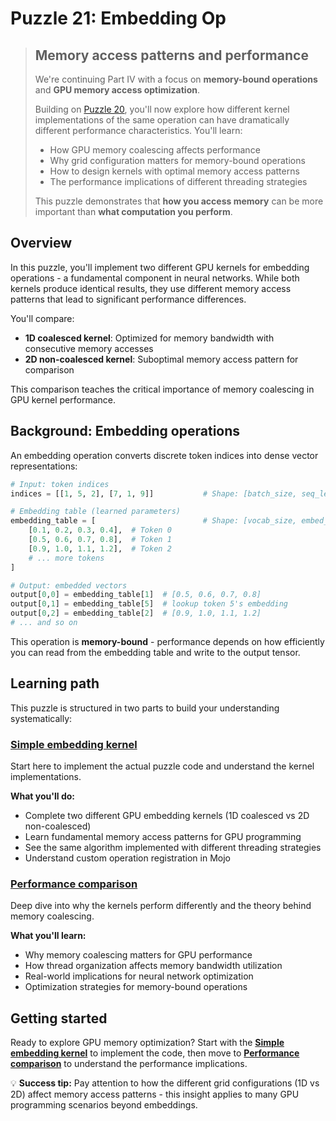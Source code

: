 # Puzzle 21: Embedding Op

> ## Memory access patterns and performance
>
> We're continuing Part IV with a focus on **memory-bound operations** and **GPU memory access optimization**.
>
> Building on [Puzzle 20](../puzzle_20/puzzle_20.md), you'll now explore how different kernel implementations of the same operation can have dramatically different performance characteristics. You'll learn:
> - How GPU memory coalescing affects performance
> - Why grid configuration matters for memory-bound operations
> - How to design kernels with optimal memory access patterns
> - The performance implications of different threading strategies
>
> This puzzle demonstrates that **how you access memory** can be more important than **what computation you perform**.

## Overview

In this puzzle, you'll implement two different GPU kernels for embedding operations - a fundamental component in neural networks. While both kernels produce identical results, they use different memory access patterns that lead to significant performance differences.

You'll compare:
- **1D coalesced kernel**: Optimized for memory bandwidth with consecutive memory accesses
- **2D non-coalesced kernel**: Suboptimal memory access pattern for comparison

This comparison teaches the critical importance of memory coalescing in GPU kernel performance.

## Background: Embedding operations

An embedding operation converts discrete token indices into dense vector representations:

```python
# Input: token indices
indices = [[1, 5, 2], [7, 1, 9]]           # Shape: [batch_size, seq_len]

# Embedding table (learned parameters)
embedding_table = [                        # Shape: [vocab_size, embed_dim]
    [0.1, 0.2, 0.3, 0.4],  # Token 0
    [0.5, 0.6, 0.7, 0.8],  # Token 1
    [0.9, 1.0, 1.1, 1.2],  # Token 2
    # ... more tokens
]

# Output: embedded vectors
output[0,0] = embedding_table[1]  # [0.5, 0.6, 0.7, 0.8]
output[0,1] = embedding_table[5]  # lookup token 5's embedding
output[0,2] = embedding_table[2]  # [0.9, 1.0, 1.1, 1.2]
# ... and so on
```

This operation is **memory-bound** - performance depends on how efficiently you can read from the embedding table and write to the output tensor.

## Learning path

This puzzle is structured in two parts to build your understanding systematically:

### **[Simple embedding kernel](./simple_embedding_kernel.md)**

Start here to implement the actual puzzle code and understand the kernel implementations.

**What you'll do:**
- Complete two different GPU embedding kernels (1D coalesced vs 2D non-coalesced)
- Learn fundamental memory access patterns for GPU programming
- See the same algorithm implemented with different threading strategies
- Understand custom operation registration in Mojo

### **[Performance comparison](./performance.md)**

Deep dive into why the kernels perform differently and the theory behind memory coalescing.

**What you'll learn:**
- Why memory coalescing matters for GPU performance
- How thread organization affects memory bandwidth utilization
- Real-world implications for neural network optimization
- Optimization strategies for memory-bound operations

## Getting started

Ready to explore GPU memory optimization? Start with the **[Simple embedding kernel](./simple_embedding_kernel.md)** to implement the code, then move to **[Performance comparison](./performance.md)** to understand the performance implications.

💡 **Success tip:** Pay attention to how the different grid configurations (1D vs 2D) affect memory access patterns - this insight applies to many GPU programming scenarios beyond embeddings.
